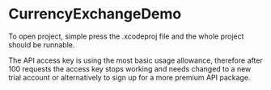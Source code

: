 # CurrencyExchangeDemo
 
To open project, simple press the .xcodeproj file and the whole project should be runnable.

The API access key is using the most basic usage allowance, therefore after 100 requests the access key stops working and needs changed to a new trial account or alternatively to sign up for a more premium API package.
